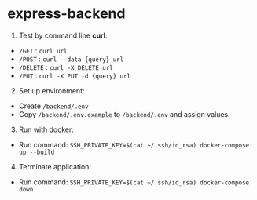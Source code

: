 # express-backend

1. Test by command line **curl**:

- `/GET` : `curl url`
- `/POST` : `curl --data {query} url`
- `/DELETE` : `curl -X DELETE url`
- `/PUT` : `curl -X PUT -d {query} url`

2. Set up environment:
- Create `/backend/.env`
- Copy `/backend/.env.example` to `/backend/.env` and assign values.

3. Run with docker:
- Run command: `SSH_PRIVATE_KEY=$(cat ~/.ssh/id_rsa) docker-compose up --build`

4. Terminate application:
- Run command: `SSH_PRIVATE_KEY=$(cat ~/.ssh/id_rsa) docker-compose down`
